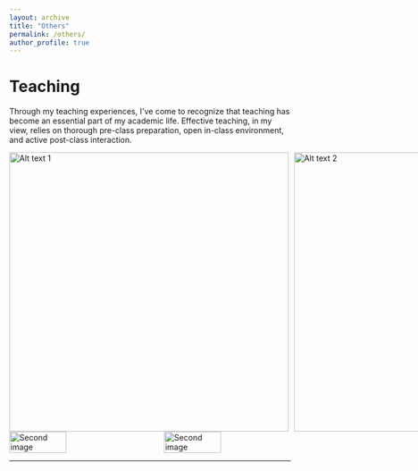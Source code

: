 ```yaml
---
layout: archive
title: "Others"
permalink: /others/
author_profile: true
---
```



Teaching
======
Through my teaching experiences, I've come to recognize that teaching has become an essential part of my academic life.
Effective teaching, in my view, relies on thorough pre-class preparation, open in-class environment, and active
post-class interaction.


<div style="display: flex; justify-content: space-between; gap: 10px;">
  <img src="https://songhuahu-umd.github.io/images/teaching0.png" alt="Alt text 1" style="height: 500px; object-fit: contain;">
  <img src="https://songhuahu-umd.github.io/images/teaching1.png" alt="Alt text 2" style="height: 500px; object-fit: contain;">
</div>


<div style="display: flex; justify-content: space-between; gap: 5px;">
  <img src="https://songhuahu-umd.github.io/images/T1.png" alt="Second image" title="" width="45%">
  <img src="https://songhuahu-umd.github.io/images/T2.png" alt="Second image" title="" width="45%">
</div>


***
